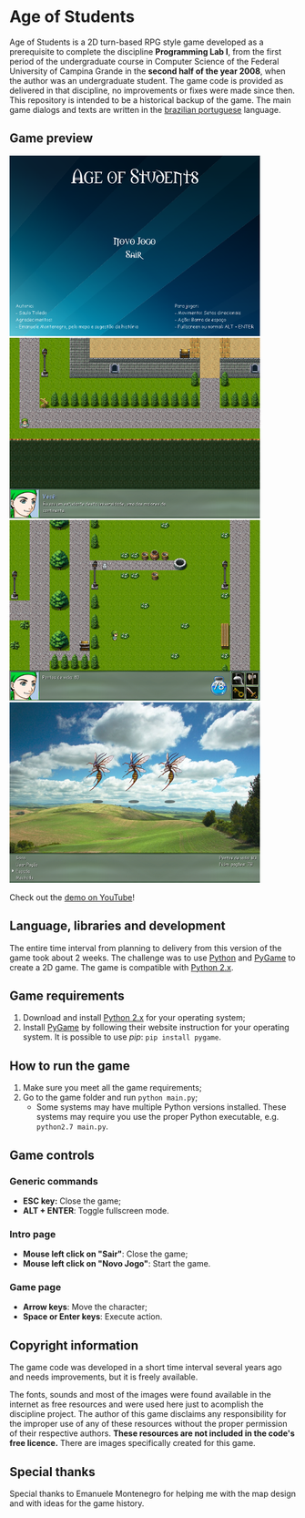 # Age of Students

Age of Students is a 2D turn-based RPG style game developed as a prerequisite to complete the discipline **Programming Lab I**, from the first period of the undergraduate course in Computer Science of the Federal University of Campina Grande in the **second half of the year 2008**, when the author was an undergraduate student. The game code is provided as delivered in that discipline, no improvements or fixes were made since then. This repository is intended to be a historical backup of the game. The main game dialogs and texts are written in the [brazilian portuguese](https://en.wikipedia.org/wiki/Brazilian_Portuguese) language.

## Game preview

[![Intro screen](./misc/intro_screenshot.png)](https://youtu.be/u4pqEio6UI0)
[![A game screenshot](./misc/game_01_screenshot.png)](https://youtu.be/u4pqEio6UI0)
[![Another game screenshot](./misc/game_02_screenshot.png)](https://youtu.be/u4pqEio6UI0)
[![Battle example](./misc/game_battle.png)](https://youtu.be/u4pqEio6UI0)

Check out the [demo on YouTube](https://youtu.be/u4pqEio6UI0)!

## Language, libraries and development

The entire time interval from planning to delivery from this version of the game took about 2 weeks. The challenge was to use [Python](https://www.python.org/) and [PyGame](https://www.pygame.org/) to create a 2D game. The game is compatible with [Python 2.x](https://www.python.org/downloads/release/python-2713/).

## Game requirements

1. Download and install [Python 2.x](https://www.python.org/downloads/) for your operating system;
2. Install [PyGame](https://www.pygame.org/wiki/GettingStarted) by following their website instruction for your operating system. It is possible to use *pip*: `pip install pygame`.

## How to run the game

1. Make sure you meet all the game requirements;
2. Go to the game folder and run `python main.py`;
    * Some systems may have multiple Python versions installed. These systems may require you use the proper Python executable, e.g. `python2.7 main.py`.

## Game controls

### Generic commands
- **ESC key:** Close the game;
- **ALT + ENTER**: Toggle fullscreen mode.

### Intro page
- **Mouse left click on "Sair"**: Close the game;
- **Mouse left click on "Novo Jogo"**: Start the game.

### Game page
- **Arrow keys**: Move the character;
- **Space or Enter keys**: Execute action.

## Copyright information

The game code was developed in a short time interval several years ago and needs improvements, but it is freely available.

The fonts, sounds and most of the images were found available in the internet as free resources and were used here just to acomplish the discipline project. The author of this game disclaims any responsibility for the improper use of any of these resources without the proper permission of their respective authors. **These resources are not included in the code's free licence.** There are images specifically created for this game.

## Special thanks

Special thanks to Emanuele Montenegro for helping me with the map design and with ideas for the game history.
